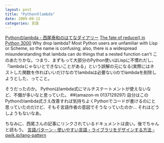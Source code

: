 ```yaml
---
layout: post
title: "Pythonのlambda"
date: 2009-09-12
categories: 言語
---
```

 [Pythonのlambda - 西尾泰和のはてなダイアリー](http://d.hatena.ne.jp/nishiohirokazu/20090902/1251878367)
   [The fate of reduce() in Python 3000](http://www.artima.com/weblogs/viewpost.jsp?thread=98196)
     Why drop lambda? Most Python users are unfamiliar with Lisp or
     Scheme, so the name is confusing; also, there is a widespread
     misunderstanding that lambda can do things that a nested function
     can't
 このあたりかな。つまり、まずもって大部分のPython使いはLispに不慣れだし、
 「lambdaじゃないとできないことがある」という誤解の元になる(実際にはネ
 ストした関数を作ればいいだけなのでlambdaは必要ない)のでlambdaを削除し
 ようとした、ってこと。

そうだったのか。
Pythonはlambda式にマルチステートメントが使えないなど、不備が多いなと思っていた。
##(amazon-m 0137129297)
自分はこのPythonのlambda式さえ改善すれば気持ちよくPythonでコードが書けるのにと思っていたのだけど、そもそ言語作者の意図でそうなっていたのか...
それはどうしようもないなあ。

ちなみに、西尾さんの記事にリンクされているドキュメントは良い。後でちゃんと読もう。
 [言語パターン - 使いやすい言語・ライブラリをデザインする方法 - qwik.jp/lang-pattern](http://qwik.jp/lang-pattern/)
